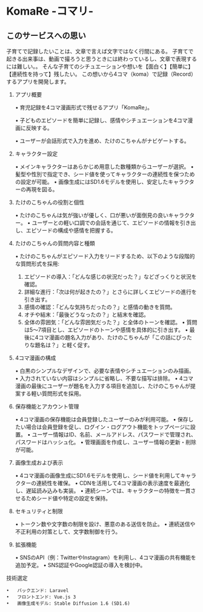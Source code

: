 # KomaRe -コマリ-

## このサービスへの思い
子育てで記録したいことは、文章で言えば文字ではなく行間にある。
子育てで起きる出来事は、動画で撮ろうと思うときには終わっているし、文章で表現するには難しい。。
そんな子育てのシチュエーションや想いを【面白く】【簡単に】【連続性を持って】残したい。
この想いから4コマ（koma）で記録（Record）するアプリを開発します。

1. アプリ概要

	•	育児記録を4コマ漫画形式で残せるアプリ「KomaRe」。

	•	子どものエピソードを簡単に記録し、感情やシチュエーションを4コマ漫画に反映する。

	•	ユーザーが会話形式で入力を進め、たけのこちゃんがナビゲートする。

2. キャラクター設定

	•	メインキャラクターはあらかじめ用意した数種類からユーザーが選択。
	•	髪型や性別で指定でき、シード値を使ってキャラクターの連続性を保つための設定が可能。
	•	画像生成にはSD1.6モデルを使用し、安定したキャラクターの再現を図る。

3. たけのこちゃんの役割と個性

	•	たけのこちゃんは気が強いが優しく、口が悪いが面倒見の良いキャラクター。
	•	ユーザーとの軽い口調での会話を通じて、エピソードの情報を引き出し、エピソードの構成や感情を把握する。

4. たけのこちゃんの質問内容と種類

	•	たけのこちゃんがエピソード入力をリードするため、以下のような段階的な質問形式を採用:
	1.	エピソードの導入：「どんな感じの状況だった？」などざっくりと状況を確認。
	2.	詳細な進行：「次は何が起きたの？」とさらに詳しくエピソードの進行を引き出す。
	3.	感情の確認：「どんな気持ちだったの？」と感情の動きを質問。
	4.	オチや結末：「最後どうなったの？」と結末を確認。
	5.	全体の雰囲気：「どんな雰囲気だった？」と全体のトーンを確認。
	•	質問は5〜7項目とし、エピソードのトーンや感情を具体的に引き出す。
	•	最後に4コマ漫画の題名入力があり、たけのこちゃんが「この話にぴったりな題名は？」と軽く促す。

5. 4コマ漫画の構成

	•	白黒のシンプルなデザインで、必要な表情やシチュエーションのみ描画。
	•	入力されていない内容はシンプルに省略し、不要な描写は排除。
	•	4コマ漫画の最後にユーザーが題名を入力する項目を追加し、たけのこちゃんが提案する軽い質問形式を採用。

6. 保存機能とアカウント管理

	•	4コマ漫画の保存機能は会員登録したユーザーのみが利用可能。
	•	保存したい場合は会員登録を促し、ログイン・ログアウト機能をトップページに設置。
	•	ユーザー情報はID、名前、メールアドレス、パスワードで管理され、パスワードはハッシュ化。
	•	管理画面を作成し、ユーザー情報の更新・削除が可能。

7. 画像生成および表示

	•	4コマ漫画の画像生成にSD1.6モデルを使用し、シード値を利用してキャラクターの連続性を確保。
	•	CDNを活用して4コマ漫画の表示速度を最適化し、遅延読み込みも実装。
	•	連続シーンでは、キャラクターの特徴を一貫させるためシード値や特定の設定を保持。

8. セキュリティと制限

	•	トークン数や文字数の制限を設け、悪意のある送信を防止。
	•	連続送信や不正利用の対策として、文字数制御を行う。

9. 拡張機能

	•	SNSのAPI（例：TwitterやInstagram）を利用し、4コマ漫画の共有機能を追加予定。
	•	SNS認証やGoogle認証の導入を検討中。

技術選定

	•	バックエンド: Laravel
	•	フロントエンド: Vue.js 3
	•	画像生成モデル: Stable Diffusion 1.6 (SD1.6)
	

